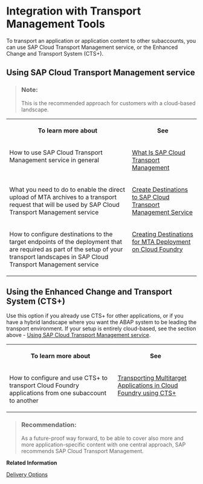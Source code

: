 <!-- loioc8bee32a24a7430c8d1803fbc95f855c -->

# Integration with Transport Management Tools

To transport an application or application content to other subaccounts, you can use SAP Cloud Transport Management service, or the Enhanced Change and Transport System \(CTS+\).



<a name="loioc8bee32a24a7430c8d1803fbc95f855c__section_cp1_fyy_pgc"/>

## Using SAP Cloud Transport Management service

> ### Note:  
> This is the recommended approach for customers with a cloud-based landscape.


<table>
<tr>
<th valign="top">

To learn more about

</th>
<th valign="top">

See

</th>
</tr>
<tr>
<td valign="top">

How to use SAP Cloud Transport Management service in general

</td>
<td valign="top">

[What Is SAP Cloud Transport Management](https://help.sap.com/docs/TRANSPORT_MANAGEMENT_SERVICE/7f7160ec0d8546c6b3eab72fb5ad6fd8/5fef9d6b1cb047b2b18d9eb57aa15352.html?locale=en-US) 

</td>
</tr>
<tr>
<td valign="top">

What you need to do to enable the direct upload of MTA archives to a transport request that will be used by SAP Cloud Transport Management service

</td>
<td valign="top">

[Create Destinations to SAP Cloud Transport Management Service](https://help.sap.com/docs/TRANSPORT_MANAGEMENT_SERVICE/7f7160ec0d8546c6b3eab72fb5ad6fd8/795f7337e5d943df98c961303b02678b.html?locale=en-US) 

</td>
</tr>
<tr>
<td valign="top">

How to configure destinations to the target endpoints of the deployment that are required as part of the setup of your transport landscapes in SAP Cloud Transport Management service

</td>
<td valign="top">

[Creating Destinations for MTA Deployment on Cloud Foundry](https://help.sap.com/docs/TRANSPORT_MANAGEMENT_SERVICE/7f7160ec0d8546c6b3eab72fb5ad6fd8/881d7520f6ff44e18a4ef4411cbdeed2.html?locale=en-US) 

</td>
</tr>
</table>



<a name="loioc8bee32a24a7430c8d1803fbc95f855c__section_rc1_b1z_pgc"/>

## Using the Enhanced Change and Transport System \(CTS+\)

Use this option if you already use CTS+ for other applications, or if you have a hybrid landscape where you want the ABAP system to be leading the transport environment. If your setup is entirely cloud-based, see the section above - [Using SAP Cloud Transport Management service](integration-with-transport-management-tools-c8bee32.md#loioc8bee32a24a7430c8d1803fbc95f855c__section_cp1_fyy_pgc).


<table>
<tr>
<th valign="top">

To learn more about

</th>
<th valign="top">

See

</th>
</tr>
<tr>
<td valign="top">

How to configure and use CTS+ to transport Cloud Foundry applications from one subaccount to another

</td>
<td valign="top">

[Transporting Multitarget Applications in Cloud Foundry using CTS+](transporting-multitarget-applications-in-cloud-foundry-using-cts-c9a4069.md) 

</td>
</tr>
</table>

> ### Recommendation:  
> As a future-proof way forward, to be able to cover also more and more application-specific content with one central approach, SAP recommends SAP Cloud Transport Management.

**Related Information**  


[Delivery Options](https://help.sap.com/docs/btp/btp-admin-guide/delivering-applications?version=Cloud#delivery-options)

